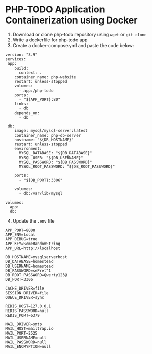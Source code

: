 # PHP-TODO Application Containerization using Docker

1. Download or clone php-todo repository using `wget` or `git clone`
2. Write a dockerfile for php-todo app
3. Create a docker-compose.yml and paste the code below:

```
version: "3.9"
services:
 app:
    build:
      context: .
    container_name: php-website
    restart: unless-stopped
    volumes:
      - app:/php-todo
    ports:
      - "${APP_PORT}:80"
    links:
      - db
    depends_on:
      - db

 db:
    image: mysql/mysql-server:latest
    container_name: php-db-server
    hostname: "${DB_HOSTNAME}"
    restart: unless-stopped
    environment:
      MYSQL_DATABASE: "${DB_DATABASE}"
      MYSQL_USER: "${DB_USERNAME}"
      MYSQL_PASSWORD: "${DB_PASSWORD}"
      MYSQL_ROOT_PASSWORD: "${DB_ROOT_PASSWORD}"
    
    ports:
      - "${DB_PORT}:3306"

    volumes:
      - db:/var/lib/mysql

volumes:
  app:
  db:
  ```

4. Update the `.env` file
```
APP_PORT=8000
APP_ENV=local
APP_DEBUG=true
APP_KEY=SomeRandomString
APP_URL=http://localhost

DB_HOSTNAME=mysqlserverhost
DB_DATABASE=homestead
DB_USERNAME=homestead
DB_PASSWORD=sePret^1
DB_ROOT_PASSWORD=Qwerty123@
DB_PORT=3306

CACHE_DRIVER=file
SESSION_DRIVER=file
QUEUE_DRIVER=sync

REDIS_HOST=127.0.0.1
REDIS_PASSWORD=null
REDIS_PORT=6379

MAIL_DRIVER=smtp
MAIL_HOST=mailtrap.io
MAIL_PORT=2525
MAIL_USERNAME=null
MAIL_PASSWORD=null
MAIL_ENCRYPTION=null
```



